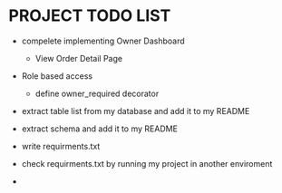 # PROJECT TODO LIST
- compelete implementing Owner Dashboard
    - View Order Detail Page 
- Role based access
    - define owner_required decorator
 
- extract table list from my database and add it to my README
- extract schema and add it to my README

- write requirments.txt
- check requirments.txt by running my project in another enviroment

- 
